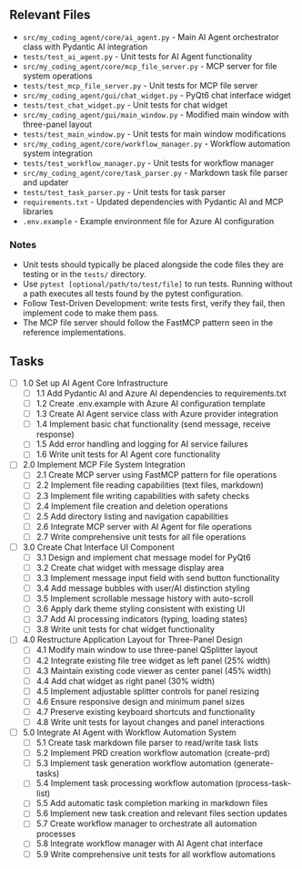 ## Relevant Files

- `src/my_coding_agent/core/ai_agent.py` - Main AI Agent orchestrator class with Pydantic AI integration
- `tests/test_ai_agent.py` - Unit tests for AI Agent functionality
- `src/my_coding_agent/core/mcp_file_server.py` - MCP server for file system operations
- `tests/test_mcp_file_server.py` - Unit tests for MCP file server
- `src/my_coding_agent/gui/chat_widget.py` - PyQt6 chat interface widget
- `tests/test_chat_widget.py` - Unit tests for chat widget
- `src/my_coding_agent/gui/main_window.py` - Modified main window with three-panel layout
- `tests/test_main_window.py` - Unit tests for main window modifications
- `src/my_coding_agent/core/workflow_manager.py` - Workflow automation system integration
- `tests/test_workflow_manager.py` - Unit tests for workflow manager
- `src/my_coding_agent/core/task_parser.py` - Markdown task file parser and updater
- `tests/test_task_parser.py` - Unit tests for task parser
- `requirements.txt` - Updated dependencies with Pydantic AI and MCP libraries
- `.env.example` - Example environment file for Azure AI configuration

### Notes

- Unit tests should typically be placed alongside the code files they are testing or in the `tests/` directory.
- Use `pytest [optional/path/to/test/file]` to run tests. Running without a path executes all tests found by the pytest configuration.
- Follow Test-Driven Development: write tests first, verify they fail, then implement code to make them pass.
- The MCP file server should follow the FastMCP pattern seen in the reference implementations.

## Tasks

- [ ] 1.0 Set up AI Agent Core Infrastructure
  - [ ] 1.1 Add Pydantic AI and Azure AI dependencies to requirements.txt
  - [ ] 1.2 Create .env.example with Azure AI configuration template
  - [ ] 1.3 Create AI Agent service class with Azure provider integration
  - [ ] 1.4 Implement basic chat functionality (send message, receive response)
  - [ ] 1.5 Add error handling and logging for AI service failures
  - [ ] 1.6 Write unit tests for AI Agent core functionality

- [ ] 2.0 Implement MCP File System Integration
  - [ ] 2.1 Create MCP server using FastMCP pattern for file operations
  - [ ] 2.2 Implement file reading capabilities (text files, markdown)
  - [ ] 2.3 Implement file writing capabilities with safety checks
  - [ ] 2.4 Implement file creation and deletion operations
  - [ ] 2.5 Add directory listing and navigation capabilities
  - [ ] 2.6 Integrate MCP server with AI Agent for file operations
  - [ ] 2.7 Write comprehensive unit tests for all file operations

- [ ] 3.0 Create Chat Interface UI Component
  - [ ] 3.1 Design and implement chat message model for PyQt6
  - [ ] 3.2 Create chat widget with message display area
  - [ ] 3.3 Implement message input field with send button functionality
  - [ ] 3.4 Add message bubbles with user/AI distinction styling
  - [ ] 3.5 Implement scrollable message history with auto-scroll
  - [ ] 3.6 Apply dark theme styling consistent with existing UI
  - [ ] 3.7 Add AI processing indicators (typing, loading states)
  - [ ] 3.8 Write unit tests for chat widget functionality

- [ ] 4.0 Restructure Application Layout for Three-Panel Design
  - [ ] 4.1 Modify main window to use three-panel QSplitter layout
  - [ ] 4.2 Integrate existing file tree widget as left panel (25% width)
  - [ ] 4.3 Maintain existing code viewer as center panel (45% width)
  - [ ] 4.4 Add chat widget as right panel (30% width)
  - [ ] 4.5 Implement adjustable splitter controls for panel resizing
  - [ ] 4.6 Ensure responsive design and minimum panel sizes
  - [ ] 4.7 Preserve existing keyboard shortcuts and functionality
  - [ ] 4.8 Write unit tests for layout changes and panel interactions

- [ ] 5.0 Integrate AI Agent with Workflow Automation System
  - [ ] 5.1 Create task markdown file parser to read/write task lists
  - [ ] 5.2 Implement PRD creation workflow automation (create-prd)
  - [ ] 5.3 Implement task generation workflow automation (generate-tasks)
  - [ ] 5.4 Implement task processing workflow automation (process-task-list)
  - [ ] 5.5 Add automatic task completion marking in markdown files
  - [ ] 5.6 Implement new task creation and relevant files section updates
  - [ ] 5.7 Create workflow manager to orchestrate all automation processes
  - [ ] 5.8 Integrate workflow manager with AI Agent chat interface
  - [ ] 5.9 Write comprehensive unit tests for all workflow automations
